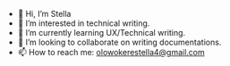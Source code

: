 - 👋 Hi, I’m Stella
- 👀 I’m interested in technical writing.
- 🌱 I’m currently learning UX/Technical writing.
- 💞️ I’m looking to collaborate on writing documentations.
- 📫 How to reach me: olowokerestella4@gmail.com

<!---
Abisola12/Abisola12 is a ✨ special ✨ repository because its `README.md` (this file) appears on your GitHub profile.
You can click the Preview link to take a look at your changes.
--->
